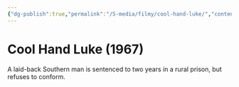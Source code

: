 ```yaml
---
{"dg-publish":true,"permalink":"/5-media/filmy/cool-hand-luke/","contentClasses":"movie","tags":["to-watch","фильм","#Crime","#Drama"]}
---
```


# Cool Hand Luke (1967)
 
A laid-back Southern man is sentenced to two years in a rural prison, but refuses to conform.

